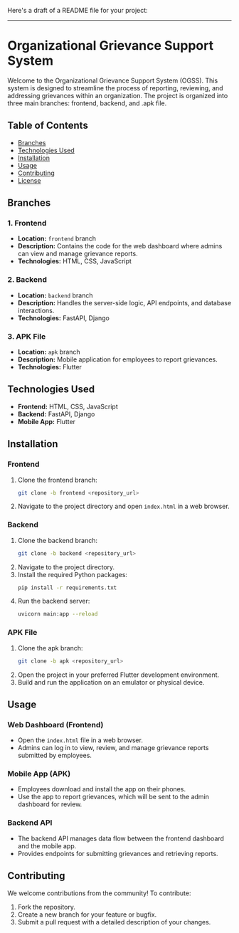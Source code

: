 Here's a draft of a README file for your project:

---

# Organizational Grievance Support System

Welcome to the Organizational Grievance Support System (OGSS). This system is designed to streamline the process of reporting, reviewing, and addressing grievances within an organization. The project is organized into three main branches: frontend, backend, and .apk file.

## Table of Contents
- [Branches](#branches)
- [Technologies Used](#technologies-used)
- [Installation](#installation)
- [Usage](#usage)
- [Contributing](#contributing)
- [License](#license)

## Branches

### 1. Frontend
- **Location:** `frontend` branch
- **Description:** Contains the code for the web dashboard where admins can view and manage grievance reports.
- **Technologies:** HTML, CSS, JavaScript

### 2. Backend
- **Location:** `backend` branch
- **Description:** Handles the server-side logic, API endpoints, and database interactions.
- **Technologies:** FastAPI, Django

### 3. APK File
- **Location:** `apk` branch
- **Description:** Mobile application for employees to report grievances. 
- **Technologies:** Flutter

## Technologies Used
- **Frontend:** HTML, CSS, JavaScript
- **Backend:** FastAPI, Django
- **Mobile App:** Flutter

## Installation

### Frontend
1. Clone the frontend branch:
    ```bash
    git clone -b frontend <repository_url>
    ```
2. Navigate to the project directory and open `index.html` in a web browser.

### Backend
1. Clone the backend branch:
    ```bash
    git clone -b backend <repository_url>
    ```
2. Navigate to the project directory.
3. Install the required Python packages:
    ```bash
    pip install -r requirements.txt
    ```
4. Run the backend server:
    ```bash
    uvicorn main:app --reload
    ```

### APK File
1. Clone the apk branch:
    ```bash
    git clone -b apk <repository_url>
    ```
2. Open the project in your preferred Flutter development environment.
3. Build and run the application on an emulator or physical device.

## Usage

### Web Dashboard (Frontend)
- Open the `index.html` file in a web browser.
- Admins can log in to view, review, and manage grievance reports submitted by employees.

### Mobile App (APK)
- Employees download and install the app on their phones.
- Use the app to report grievances, which will be sent to the admin dashboard for review.

### Backend API
- The backend API manages data flow between the frontend dashboard and the mobile app.
- Provides endpoints for submitting grievances and retrieving reports.

## Contributing
We welcome contributions from the community! To contribute:
1. Fork the repository.
2. Create a new branch for your feature or bugfix.
3. Submit a pull request with a detailed description of your changes.
